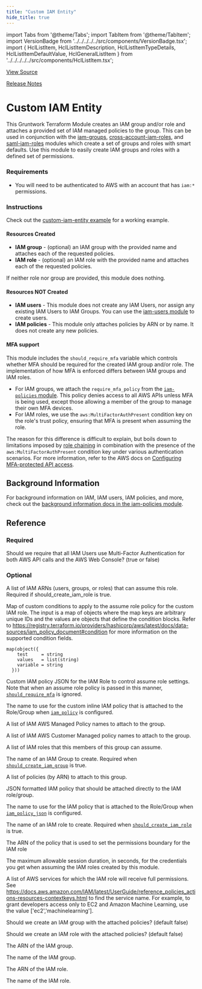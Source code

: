 ```yaml
---
title: "Custom IAM Entity"
hide_title: true
---
```


import Tabs from '@theme/Tabs';
import TabItem from '@theme/TabItem';
import VersionBadge from '../../../../../src/components/VersionBadge.tsx';
import { HclListItem, HclListItemDescription, HclListItemTypeDetails, HclListItemDefaultValue, HclGeneralListItem } from '../../../../../src/components/HclListItem.tsx';

<a href="https://github.com/gruntwork-io/terraform-aws-security/tree/main/modules%2Fcustom-iam-entity" className="link-button" title="View the source code for this module in GitHub.">View Source</a>

<a href="https://github.com/gruntwork-io/terraform-aws-security/releases?q=" className="link-button" title="Release notes for only the service catalog versions which impacted this service.">Release Notes</a>

# Custom IAM Entity

This Gruntwork Terraform Module creates an IAM group and/or role and attaches a provided set of IAM managed policies to the group. This can be used in conjunction with the [iam-groups](https://github.com/gruntwork-io/terraform-aws-security/tree/main/modules/iam-groups), [cross-account-iam-roles](https://github.com/gruntwork-io/terraform-aws-security/tree/main/modules/cross-account-iam-roles), and [saml-iam-roles](https://github.com/gruntwork-io/terraform-aws-security/tree/main/modules/saml-iam-roles) modules which create a set of groups and roles with smart defaults. Use this module to easily create IAM groups and roles with a defined set of permissions.

### Requirements

*   You will need to be authenticated to AWS with an account that has `iam:*` permissions.

### Instructions

Check out the [custom-iam-entity example](https://github.com/gruntwork-io/terraform-aws-security/tree/main/examples/custom-iam-entity) for a working example.

#### Resources Created

*   **IAM group** - (optional) an IAM group with the provided name and attaches each of the requested policies.
*   **IAM role** - (optional) an IAM role with the provided name and attaches each of the requested policies.

If neither role nor group are provided, this module does nothing.

#### Resources NOT Created

*   **IAM users** - This module does not create any IAM Users, nor assign any existing IAM Users to IAM Groups. You can use the [iam-users module](https://github.com/gruntwork-io/terraform-aws-security/tree/main/modules/iam-users) to create users.
*   **IAM policies** - This module only attaches policies by ARN or by name. It does not create any new policies.

#### MFA support

This module includes the `should_require_mfa` variable which controls whether MFA should be required for the created IAM group and/or role. The implementation of how MFA is enforced differs between IAM groups and IAM roles.

*   For IAM groups, we attach the `require_mfa_policy` from the [`iam-policies` module](https://github.com/gruntwork-io/terraform-aws-security/blob/main/modules/iam-policies/README.md). This policy denies access to all AWS APIs unless MFA is being used, except those allowing a member of the group to manage their own MFA devices.
*   For IAM roles, we use the `aws:MultiFactorAuthPresent` condition key on the role's trust policy, ensuring that MFA is present when assuming the role.

The reason for this difference is difficult to explain, but boils down to limitations imposed by [role chaining](https://docs.aws.amazon.com/IAM/latest/UserGuide/id_roles_terms-and-concepts.html#iam-term-role-chaining) in combination with the presence of the `aws:MultiFactorAuthPresent` condition key under various authentication scenarios. For more information, refer to the AWS docs on [Configuring MFA-protected API access](https://docs.aws.amazon.com/IAM/latest/UserGuide/id_credentials_mfa_configure-api-require.html#MFAProtectedAPI-cross-account-delegation).

## Background Information

For background information on IAM, IAM users, IAM policies, and more, check out the [background information docs in
the iam-policies module](https://github.com/gruntwork-io/terraform-aws-security/tree/main/modules/iam-policies#background-information).




## Reference

<Tabs>
<TabItem value="inputs" label="Inputs" default>

### Required

<HclListItem name="should_require_mfa" requirement="required" type="bool">
<HclListItemDescription>

Should we require that all IAM Users use Multi-Factor Authentication for both AWS API calls and the AWS Web Console? (true or false)

</HclListItemDescription>
</HclListItem>

### Optional

<HclListItem name="assume_role_arns" requirement="optional" type="list(string)">
<HclListItemDescription>

A list of IAM ARNs (users, groups, or roles) that can assume this role. Required if should_create_iam_role is true.

</HclListItemDescription>
<HclListItemDefaultValue defaultValue="[]"/>
</HclListItem>

<HclListItem name="assume_role_custom_conditions" requirement="optional" type="map(object(…))">
<HclListItemDescription>

Map of custom conditions to apply to the assume role policy for the custom IAM role. The input is a map of objects where the map keys are arbitrary unique IDs and the values are objects that define the condition blocks. Refer to https://registry.terraform.io/providers/hashicorp/aws/latest/docs/data-sources/iam_policy_document#condition for more information on the supported condition fields.

</HclListItemDescription>
<HclListItemTypeDetails>

```hcl
map(object({
    test     = string
    values   = list(string)
    variable = string
  }))
```

</HclListItemTypeDetails>
<HclListItemDefaultValue defaultValue="{}"/>
</HclListItem>

<HclListItem name="assume_role_iam_policy_json" requirement="optional" type="string">
<HclListItemDescription>

Custom IAM policy JSON for the IAM Role to control assume role settings. Note that when an assume role policy is passed in this manner, <a href="#should_require_mfa"><code>should_require_mfa</code></a> is ignored.

</HclListItemDescription>
<HclListItemDefaultValue defaultValue="null"/>
</HclListItem>

<HclListItem name="custom_iam_policy_name" requirement="optional" type="string">
<HclListItemDescription>

The name to use for the custom inline IAM policy that is attached to the Role/Group when <a href="#iam_policy"><code>iam_policy</code></a> is configured.

</HclListItemDescription>
<HclListItemDefaultValue defaultValue="&quot;GrantCustomIAMPolicy&quot;"/>
</HclListItem>

<HclListItem name="iam_aws_managed_policy_names" requirement="optional" type="list(string)">
<HclListItemDescription>

A list of IAM AWS Managed Policy names to attach to the group.

</HclListItemDescription>
<HclListItemDefaultValue defaultValue="null"/>
</HclListItem>

<HclListItem name="iam_customer_managed_policy_names" requirement="optional" type="list(string)">
<HclListItemDescription>

A list of IAM AWS Customer Managed policy names to attach to the group.

</HclListItemDescription>
<HclListItemDefaultValue defaultValue="null"/>
</HclListItem>

<HclListItem name="iam_group_assume_role_arns" requirement="optional" type="list(string)">
<HclListItemDescription>

A list of IAM roles that this members of this group can assume.

</HclListItemDescription>
<HclListItemDefaultValue defaultValue="null"/>
</HclListItem>

<HclListItem name="iam_group_name" requirement="optional" type="string">
<HclListItemDescription>

The name of an IAM Group to create. Required when <a href="#should_create_iam_group"><code>should_create_iam_group</code></a> is true.

</HclListItemDescription>
<HclListItemDefaultValue defaultValue="null"/>
</HclListItem>

<HclListItem name="iam_policy_arns" requirement="optional" type="list(string)">
<HclListItemDescription>

A list of policies (by ARN) to attach to this group.

</HclListItemDescription>
<HclListItemDefaultValue defaultValue="null"/>
</HclListItem>

<HclListItem name="iam_policy_json" requirement="optional" type="string">
<HclListItemDescription>

JSON formatted IAM policy that should be attached directly to the IAM role/group.

</HclListItemDescription>
<HclListItemDefaultValue defaultValue="&quot;&quot;"/>
</HclListItem>

<HclListItem name="iam_policy_json_name" requirement="optional" type="string">
<HclListItemDescription>

The name to use for the IAM policy that is attached to the Role/Group when <a href="#iam_policy_json"><code>iam_policy_json</code></a> is configured.

</HclListItemDescription>
<HclListItemDefaultValue defaultValue="&quot;CustomIAMPolicyFromJSON&quot;"/>
</HclListItem>

<HclListItem name="iam_role_name" requirement="optional" type="string">
<HclListItemDescription>

The name of an IAM role to create. Required when <a href="#should_create_iam_role"><code>should_create_iam_role</code></a> is true.

</HclListItemDescription>
<HclListItemDefaultValue defaultValue="null"/>
</HclListItem>

<HclListItem name="iam_role_permissions_boundary" requirement="optional" type="string">
<HclListItemDescription>

The ARN of the policy that is used to set the permissions boundary for the IAM role

</HclListItemDescription>
<HclListItemDefaultValue defaultValue="null"/>
</HclListItem>

<HclListItem name="max_session_duration" requirement="optional" type="number">
<HclListItemDescription>

The maximum allowable session duration, in seconds, for the credentials you get when assuming the IAM roles created by this module.

</HclListItemDescription>
<HclListItemDefaultValue defaultValue="43200"/>
</HclListItem>

<HclListItem name="permitted_full_access_services" requirement="optional" type="list(string)">
<HclListItemDescription>

A list of AWS services for which the IAM role will receive full permissions. See https://docs.aws.amazon.com/IAM/latest/UserGuide/reference_policies_actions-resources-contextkeys.html to find the service name. For example, to grant developers access only to EC2 and Amazon Machine Learning, use the value ['ec2','machinelearning'].

</HclListItemDescription>
<HclListItemDefaultValue defaultValue="[]"/>
</HclListItem>

<HclListItem name="should_create_iam_group" requirement="optional" type="bool">
<HclListItemDescription>

Should we create an IAM group with the attached policies? (default false)

</HclListItemDescription>
<HclListItemDefaultValue defaultValue="false"/>
</HclListItem>

<HclListItem name="should_create_iam_role" requirement="optional" type="bool">
<HclListItemDescription>

Should we create an IAM role with the attached policies? (default false)

</HclListItemDescription>
<HclListItemDefaultValue defaultValue="false"/>
</HclListItem>

</TabItem>
<TabItem value="outputs" label="Outputs">

<HclListItem name="iam_group_arn">
<HclListItemDescription>

The ARN of the IAM group.

</HclListItemDescription>
</HclListItem>

<HclListItem name="iam_group_name">
<HclListItemDescription>

The name of the IAM group.

</HclListItemDescription>
</HclListItem>

<HclListItem name="iam_role_arn">
<HclListItemDescription>

The ARN of the IAM role.

</HclListItemDescription>
</HclListItem>

<HclListItem name="iam_role_name">
<HclListItemDescription>

The name of the IAM role.

</HclListItemDescription>
</HclListItem>

</TabItem>
</Tabs>


<!-- ##DOCS-SOURCER-START
{
  "originalSources": [
    "https://github.com/gruntwork-io/terraform-aws-security/tree/modules%2Fcustom-iam-entity%2Freadme.md",
    "https://github.com/gruntwork-io/terraform-aws-security/tree/modules%2Fcustom-iam-entity%2Fvariables.tf",
    "https://github.com/gruntwork-io/terraform-aws-security/tree/modules%2Fcustom-iam-entity%2Foutputs.tf"
  ],
  "sourcePlugin": "module-catalog-api",
  "hash": "4600b10739cc9fefaed396e501b1ae2e"
}
##DOCS-SOURCER-END -->
